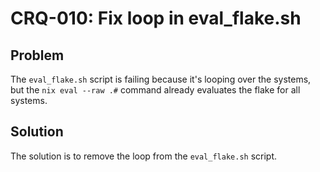 # CRQ-010: Fix loop in eval_flake.sh

## Problem

The `eval_flake.sh` script is failing because it's looping over the systems, but the `nix eval --raw .#` command already evaluates the flake for all systems.

## Solution

The solution is to remove the loop from the `eval_flake.sh` script.

